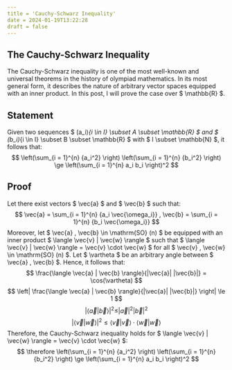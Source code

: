 ```yaml
---
title = 'Cauchy-Schwarz Inequality'
date = 2024-01-19T13:22:28
draft = false
---
```


## The Cauchy-Schwarz Inequality
The Cauchy-Schwarz inequality is one of the most well-known and universal theorems in the history of olympiad mathematics. In its most general form, it describes the nature of arbitrary vector spaces equipped with an inner product. In this post, I will prove the case over $ \mathbb{R} $.

## Statement
Given two sequences $ (a_i)_{i \in I} \subset A \subset \mathbb{R} $ and $ (b_i)_{i \in I} \subset B \subset \mathbb{R} $ with $ I \subset \mathbb{N} $, it follows that:
$$ \left(\sum_{i = 1}^{n} {a_i^2} \right) \left(\sum_{i = 1}^{n} {b_i^2} \right) \ge \left(\sum_{i = 1}^{n} a_i b_i \right)^2 $$

## Proof
Let there exist vectors $ \vec{a} $ and $ \vec{b} $ such that:
$$ \vec{a} = \sum_{i = 1}^{n} {a_i \vec{\omega_i}} , \vec{b} = \sum_{i = 1}^{n} {b_i \vec{\omega_i}} $$
Moreover, let $ \vec{a} , \vec{b} \in \mathrm{SO} (n) $ be equipped with an inner product $ \langle \vec{v} | \vec{w} \rangle $ such that $ \langle \vec{v} | \vec{w} \rangle = \vec{v} \cdot \vec{w} $ for all $ \vec{v} , \vec{w} \in \mathrm{SO} (n) $. Let $ \vartheta $ be an arbitrary angle between $ \vec{a} , \vec{b} $. Hence, it follows that:
$$ \frac{\langle \vec{a} | \vec{b} \rangle}{|\vec{a}| |\vec{b}|} = \cos(\vartheta) $$
$$ \left| \frac{\langle \vec{a} | \vec{b} \rangle}{|\vec{a}| |\vec{b}|} \right| \le 1 $$
$$ |\langle \vec{a} | \vec{b} \rangle|^2 \le |\vec{a}|^2 |\vec{b}|^2 $$
$$ |\langle \vec{v} | \vec{w} \rangle|^2 \le \langle \vec{v} | \vec{v} \rangle \cdot \langle \vec{w} | \vec{w} \rangle $$
Therefore, the Cauchy-Schwarz inequality holds for $ \langle \vec{v} | \vec{w} \rangle = \vec{v} \cdot \vec{w} $:
$$ \therefore \left(\sum_{i = 1}^{n} {a_i^2} \right) \left(\sum_{i = 1}^{n} {b_i^2} \right) \ge \left(\sum_{i = 1}^{n} a_i b_i \right)^2 $$